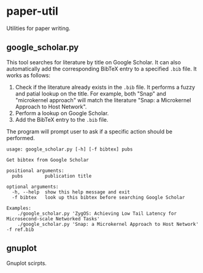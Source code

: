 # paper-util
Utilities for paper writing.

## google_scholar.py

This tool searches for literature by title on Google Scholar. It can also automatically add the corresponding BibTeX entry to a specified `.bib` file. It works as follows:

1. Check if the literature already exists in the `.bib` file. It performs a fuzzy and patial lookup on the title. For example, both "Snap" and "microkernel approach" will match the literature "Snap: a Microkernel Approach to Host Network". 
2. Perform a lookup on Google Scholar.
3. Add the BibTeX entry to the `.bib` file.

The program will prompt user to ask if a specific action should be performed.

```
usage: google_scholar.py [-h] [-f bibtex] pubs

Get bibtex from Google Scholar

positional arguments:
  pubs        publication title

optional arguments:
  -h, --help  show this help message and exit
  -f bibtex   look up this bibtex before searching Google Scholar

Examples:
    ./google_scholar.py 'ZygOS: Achieving Low Tail Latency for Microsecond-scale Networked Tasks'
    ./google_scholar.py 'Snap: a Microkernel Approach to Host Network' -f ref.bib
```

## gnuplot

Gnuplot scirpts.

